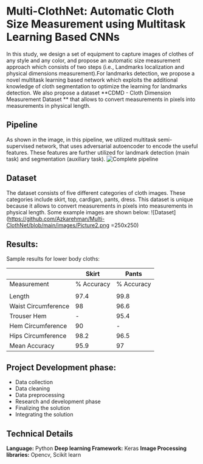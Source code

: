 # Multi-ClothNet: Automatic Cloth Size Measurement using Multitask Learning Based CNNs
In this study, we design a set of equipment to capture images of clothes of any style and any color, and propose an automatic size measurement approach which consists of two steps (i.e., Landmarks localization and physical dimensions measurement).For landmarks detection, we propose a novel multitask learning based network which exploits the additional knowledge of cloth segmentation to optimize the learning for landmarks detection. We also propose a dataset **CDMD - Cloth Dimension Measurement Dataset ** that allows to convert measurements in pixels into measurements in physical length.
## Pipeline
As shown in the image, in this pipeline, we utilized multitask semi-supervised network, that uses adversarial autoencoder to encode the useful features. These features are further utilized for landmark detection (main task) and segmentation (auxiliary task).
![Complete pipeline](https://github.com/Azkarehman/Multi-ClothNet/blob/main/images/complete_mod.png|width=100px)

## Dataset
The dataset consists of five different categories of cloth images. These categories include skirt, top, cardigan, pants, dress. This dataset is unique because it allows to convert measurements in pixels into measurements in physical length. Some example images are shown below:
![Dataset](https://github.com/Azkarehman/Multi-ClothNet/blob/main/images/Picture2.png =250x250)

## Results:
Sample results for lower body cloths:

|                     | Skirt      | Pants      |
|---------------------|------------|------------|
| Measurement         | % Accuracy | % Accuracy |
|                     |            |            |
| Length              | 97.4       | 99.8       |
| Waist Circumference | 98         | 96.6       |
| Trouser Hem         | -          | 95.4       |
| Hem Circumference   | 90         | -          |
| Hips Circumference  | 98.2       | 96.5       |
| Mean Accuracy       | 95.9       | 97         |

## Project Development phase:

 - Data collection 
 - Data cleaning 
 - Data preprocessing  
 - Research and development phase 
 - Finalizing the solution     
 - Integrating the solution
## Technical Details
**Language:** Python
**Deep learning Framework:** Keras
**Image Processing libraries:** Opencv, Scikit learn


